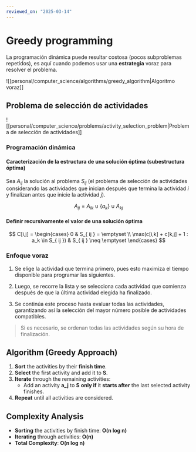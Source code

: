 ```yaml
---
reviewed_on: "2025-03-14"
---
```


# Greedy programming

La programación dinámica puede resultar costosa (pocos subproblemas repetidos), es aquí cuando podemos usar una **estrategia** voraz para resolver el problema.

![[personal/computer_science/algorithms/greedy_algorithm|Algoritmo voraz]]

## Problema de selección de actividades

![[personal/computer_science/problems/activity_selection_problem|Problema de selección de actividades]]

### Programación dinámica

#### Caracterización de la estructura de una solución óptima (subestructura óptima)

Sea $A_{ ij }$ la solución al problema $S_{ ij }$ (el problema de selección de actividades considerando las actividades que inician después que termina la actividad $i$ y finalizan antes que inicie la actividad $j$).

$$
A_{ ij } = A_{ ik } \cup \{a_k\} \cup A_{ kj }
$$

#### Definir recursivamente el valor de una solución óptima

$$
C[i,j] = \begin{cases}
		0 & S_{ ij } = \emptyset \\
		\max(c[i,k] + c[k,j] + 1 : a_k \in S_{ ij }) & S_{ ij } \neq \emptyset
	\end{cases}
$$

### Enfoque voraz

1. Se elige la actividad que termina primero, pues esto maximiza el tiempo disponible para programar las siguientes.

2. Luego, se recorre la lista y se selecciona cada actividad que comienza después de que la última actividad elegida ha finalizado.

3. Se continúa este proceso hasta evaluar todas las actividades, garantizando así la selección del mayor número posible de actividades compatibles.

> Si es necesario, se ordenan todas las actividades según su hora de finalización.

## Algorithm (Greedy Approach)

1. **Sort** the activities by their **finish time**.
2. **Select** the first activity and add it to **S**.
3. **Iterate** through the remaining activities:
   - Add an activity **a_j** to **S** **only if** it **starts after** the last selected activity finishes.
4. **Repeat** until all activities are considered.

## Complexity Analysis

- **Sorting** the activities by finish time: **O(n log n)**
- **Iterating** through activities: **O(n)**
- **Total Complexity**: **O(n log n)**